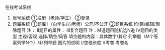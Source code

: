 在线考试系统
1. 账号系统
	①注册（老师/学生）
	②登录
2. 题库系统
	①题库
		Ⅰ（向学生/向老师）公开/不公开
	②题目系统
		Ⅰ创建/编辑/删除题目
			注：
		Ⅱ题目的属性：
		Ⅲ复合题目
			注：M道题目随机选N道
		Ⅳ题目的类型
			主观/客观
			选择/填空/简答
			填空题的内容：具体数字/其它
				列举题（M个答案列举N个）/非列举题
			图片的说明
			//空格长度
		Ⅴ考卷
			考卷名